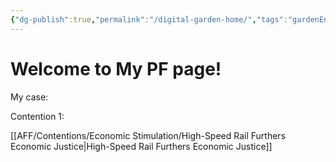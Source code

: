 ```yaml
---
{"dg-publish":true,"permalink":"/digital-garden-home/","tags":"gardenEntry","dgHomeLink":true,"dgPassFrontmatter":false}
---
```


# Welcome to My PF page!
My case: 


Contention 1:

[[AFF/Contentions/Economic Stimulation/High-Speed Rail Furthers Economic Justice|High-Speed Rail Furthers Economic Justice]]